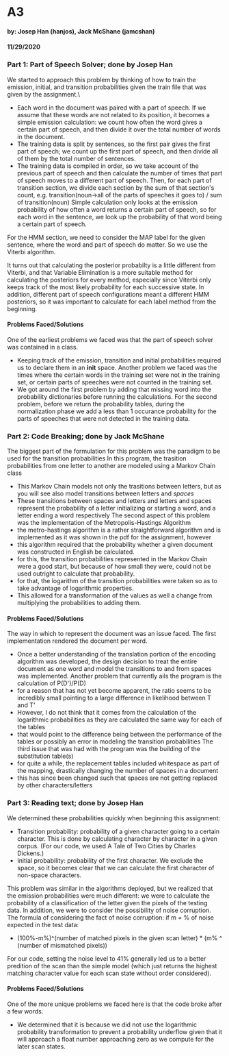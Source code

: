 # A3
#### by: Josep Han (hanjos), Jack McShane (jamcshan)
#### 11/29/2020

### Part 1: Part of Speech Solver; done by Josep Han
We started to approach this problem by thinking of how to train the emission, initial, and transition probabilities given the train file that was given by the assignment.\
* Each word in the document was paired with a part of speech. If we assume that these words are not related to its position, it becomes a simple emission calculation: we count how often the word gives a certain part of speech, and then divide it over the total number of words in the document. 
* The training data is split by sentences, so the first pair gives the first part of speech; we count up the first part of speech, and then divide all of them by the total number of sentences. 
* The training data is compiled in order, so we take account of the previous part of speech and then calculate the number of times that part of speech moves to a different part of speech. Then, for each part of transition section, we divide each section by the sum of that section's count, e.g. transition(noun->all of the parts of speeches it goes to) / sum of transition(noun)
Simple calculation only looks at the emission probability of how often a word returns a certain part of speech, so for each word in the sentence, we look up the probability of that word being a certain part of speech.

For the HMM section, we need to consider the MAP label for the given sentence, where the word and part of speech do matter. So we use the Viterbi algorithm.

It turns out that calculating the posterior probabilty is a little different from Viterbi, and that Variable Elimination is a more suitable method for calculating the posteriors for every method, especially since Viterbi only keeps track of the most likely probability for each successive state. In addition, different part of speech configurations meant a different HMM posteriors, so it was important to calculate for each label method from the beginning.
#### Problems Faced/Solutions
One of the earliest problems we faced was that the part of speech solver was contained in a class.
* Keeping track of the emission, transition and initial probabilities required us to declare them in an __init__ space. 
Another problem we faced was the times where the certain words in the training set were not in the training set, or certain parts of speeches were not counted in the training set.
* We got around the first problem by adding that missing word into the probability dictionaries before running the calculations. For the second problem, before we return the probability tables, during the normalization phase we add a less than 1 occurance probability for the parts of speeches that were not detected in the training data.


### Part 2: Code Breaking; done by Jack McShane
The biggest part of the formulation for this problem was the paradigm to be used for the transition probabilities
In this program, the trasition probabilities from one letter to another are modeled using a Markov Chain class
* This Markov Chain models not only the trasitions between letters, but as you will see also model transitions between letters and *spaces*
* These transitions between spaces and letters and letters and spaces represent the probability of a letter initializing or starting a word, and a letter ending a word respectively
The second aspect of this problem was the implementation of the Metropolis-Hastings Algorithm
* the metro-hastings algorithm is a rather straightforward algorithm and is implemented as it was shown in the pdf for the assignment, however
* this algorithm required that the probability whether a given document was constructed in English be calculated.
* for this, the transition probabilities represented in the Markov Chain were a good start, but because of how small they were, could not be used outright to calculate that probability.
* for that, the logarithm of the transition probabilities were taken so as to take advantage of logarithmic properties.
* This allowed for a transformation of the values as well a change from multiplying the probabilities to adding them.

#### Problems Faced/Solutions
The way in which to represent the document was an issue faced.  The first implementation rendered the document per word.
* Once a better understanding of the translation portion of the encoding algorithm was developed, the design decision to treat the entire document as one word and model the transitions to and from spaces was implemented.
Another problem that currently ails the program is the calculation of P(D')/P(D)
* for a reason that has not yet become apparent, the ratio seems to be incredibly small pointing to a large difference in likelihood between T and T'
* However, I do not think that it comes from the calculation of the logarithmic probabilities as they are calculated the same way for each of the tables
* that would point to the difference being between the performance of the tables or possibly an error in modeling the transition probabilities
The third issue that was had with the program was the building of the substitution table(s)
* for quite a while, the replacement tables included whitespace as part of the mapping, drastically changing the number of spaces in a document
* this has since been changed such that spaces are not getting replaced by other characters/letters




### Part 3: Reading text; done by Josep Han
We determined these probabilities quickly when beginning this assignment: 
* Transition probability: probability of a given character going to a certain character. This is done by calculating character by character in a given corpus. (For our code, we used A Tale of Two Cities by Charles Dickens.)
* Initial probability: probability of the first character. We exclude the space, so it becomes clear that we can calculate the first character of non-space characters. 

This problem was similar in the algorithms deployed, but we realized that the emission probabilities were much different: we were to calculate the probability of a classification of the letter given the pixels of the testing data. In addition, we were to consider the possibility of noise corruption.\
The formula of considering the fact of noise corruption: if m = % of noise expected in the test data:
* (100%-m%)^(number of matched pixels in the given scan letter) * (m% ^ (number of mismatched pixels))

For our code, setting the noise level to 41% generally led us to a better predition of the scan than the simple model (which just returns the highest matching character value for each scan state without order considered). 

#### Problems Faced/Solutions
One of the more unique problems we faced here is that the code broke after a few words.
* We determined that it is because we did not use the logarithmic probability transformation to prevent a probability underflow given that it will approach a float number approaching zero as we compute for the later scan states. 


